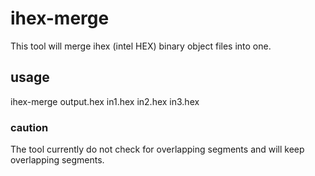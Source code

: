 # ihex-merge
This tool will merge ihex (intel HEX) binary object files into one.

## usage
  ihex-merge output.hex in1.hex in2.hex in3.hex

### caution
The tool currently do not check for overlapping segments and will keep overlapping segments.
